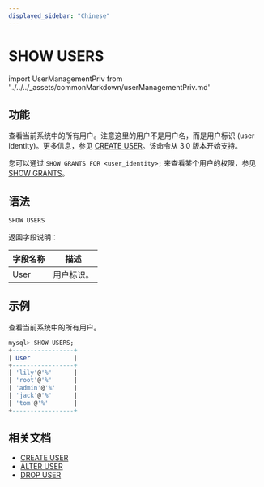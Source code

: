 ```yaml
---
displayed_sidebar: "Chinese"
---
```


# SHOW USERS

import UserManagementPriv from '../../../_assets/commonMarkdown/userManagementPriv.md'

## 功能

查看当前系统中的所有用户。注意这里的用户不是用户名，而是用户标识 (user identity)。更多信息，参见 [CREATE USER](CREATE_USER.md)。该命令从 3.0 版本开始支持。

您可以通过 `SHOW GRANTS FOR <user_identity>;` 来查看某个用户的权限，参见 [SHOW GRANTS](SHOW_GRANTS.md)。

<UserManagementPriv />

## 语法

```SQL
SHOW USERS
```

返回字段说明：

| **字段名称** | **描述**   |
| ------------ | ---------- |
| User         | 用户标识。 |

## 示例

查看当前系统中的所有用户。

```SQL
mysql> SHOW USERS;
+-----------------+
| User            |
+-----------------+
| 'lily'@'%'      |
| 'root'@'%'      |
| 'admin'@'%'     |
| 'jack'@'%'      |
| 'tom'@'%'       |
+-----------------+
```

## 相关文档

- [CREATE USER](CREATE_USER.md)
- [ALTER USER](ALTER_USER.md)
- [DROP USER](DROP_USER.md)
